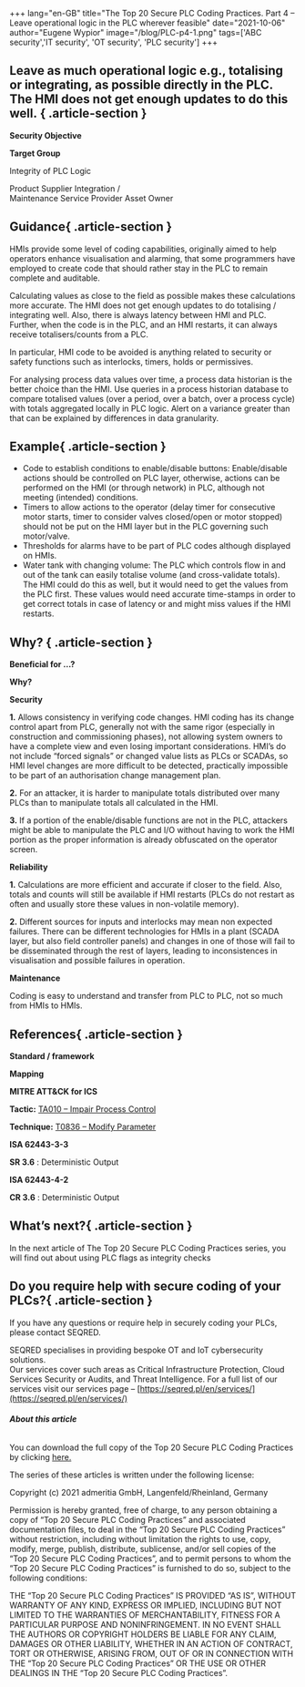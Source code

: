 +++
lang="en-GB"
title="The Top 20 Secure PLC Coding Practices. Part 4 – Leave operational logic in the PLC wherever feasible"
date="2021-10-06"
author="Eugene Wypior"
image="/blog/PLC-p4-1.png"
tags=['ABC security','IT security', 'OT security', 'PLC security']
+++

## **Leave as much operational logic e.g., totalising or integrating, as possible directly in the PLC. The HMI does not get enough updates to do this well.** { .article-section }

**Security Objective**

**Target Group**

Integrity of PLC Logic

Product Supplier Integration /  
Maintenance Service Provider Asset Owner 

## Guidance{ .article-section }

HMIs provide some level of coding capabilities, originally aimed to help operators enhance visualisation and alarming, that some programmers have employed to create code that should rather stay in the PLC to remain complete and auditable. 

Calculating values as close to the field as possible makes these calculations more accurate. The HMI does not get enough updates to do totalising / integrating well. Also, there is always latency between HMI and PLC. Further, when the code is in the PLC, and an HMI restarts, it can always receive totalisers/counts from a PLC. 

In particular, HMI code to be avoided is anything related to security or safety functions such as interlocks, timers, holds or permissives. 

For analysing process data values over time, a process data historian is the better choice than the HMI. Use queries in a process historian database to compare totalised values (over a period, over a batch, over a process cycle) with totals aggregated locally in PLC logic. Alert on a variance greater than that can be explained by differences in data granularity. 

## Example{ .article-section }

*   Code to establish conditions to enable/disable buttons: Enable/disable actions should be controlled on PLC layer, otherwise, actions can be performed on the HMI (or through network) in PLC, although not meeting (intended) conditions. 
*   Timers to allow actions to the operator (delay timer for consecutive motor starts, timer to consider valves closed/open or motor stopped) should not be put on the HMI layer but in the PLC governing such motor/valve. 
*   Thresholds for alarms have to be part of PLC codes although displayed on HMIs. 
*   Water tank with changing volume: The PLC which controls flow in and out of the tank can easily totalise volume (and cross-validate totals). The HMI could do this as well, but it would need to get the values from the PLC first. These values would need accurate time-stamps in order to get correct totals in case of latency or and might miss values if the HMI restarts. 

## Why? { .article-section }

**Beneficial for …?**

**Why?**

**Security**

**1\.** Allows consistency in verifying code changes. HMI coding has its change control apart from PLC, generally not with the same rigor (especially in construction and commissioning phases), not allowing system owners to have a complete view and even losing important considerations. HMI’s do not include “forced signals” or changed value lists as PLCs or SCADAs, so HMI level changes are more difficult to be detected, practically impossible to be part of an authorisation change management plan.

**2\.** For an attacker, it is harder to manipulate totals distributed over many PLCs than to manipulate totals all calculated in the HMI.

**3\.** If a portion of the enable/disable functions are not in the PLC, attackers might be able to manipulate the PLC and I/O without having to work the HMI portion as the proper information is already obfuscated on the operator screen.

**Reliability** 

**1\.** Calculations are more efficient and accurate if closer to the field. Also, totals and counts will still be available if HMI restarts (PLCs do not restart as often and usually store these values in non-volatile memory). 

**2\.** Different sources for inputs and interlocks may mean non expected failures. There can be different technologies for HMIs in a plant (SCADA layer, but also field controller panels) and changes in one of those will fail to be disseminated through the rest of layers, leading to inconsistences in visualisation and possible failures in operation. 

**Maintenance** 

Coding is easy to understand and transfer from PLC to PLC, not so much from HMIs to HMIs. 

## References{ .article-section }

**Standard / framework**

**Mapping**

**MITRE ATT&CK for ICS** 

**Tactic:** [TA010 – Impair Process Control](https://collaborate.mitre.org/attackics/index.php/Impair_Process_Control) 

**Technique:** [T0836 – Modify Parameter](https://collaborate.mitre.org/attackics/index.php/Technique/T0836) 

**ISA 62443-3-3** 

**SR 3.6** : Deterministic Output 

**ISA 62443-4-2** 

**CR 3.6** : Deterministic Output 

## What’s next?{ .article-section }

In the next article of The Top 20 Secure PLC Coding Practices series, you will find out about using PLC flags as integrity checks 

## Do you require help with secure coding of your PLCs?{ .article-section }

If you have any questions or require help in securely coding your PLCs, please contact SEQRED.

SEQRED specialises in providing bespoke OT and IoT cybersecurity solutions.  
Our services cover such areas as Critical Infrastructure Protection, Cloud Services Security or Audits, and Threat Intelligence. For a full list of our services visit our services page – [https://seqred.pl/en/services/](https://seqred.pl/en/services/)

###### **About this article**

You can download the full copy of the Top 20 Secure PLC Coding Practices by clicking [here.](https://www.plc-security.com/index.html#download)  

The series of these articles is written under the following license:

Copyright (c) 2021 admeritia GmbH, Langenfeld/Rheinland, Germany

Permission is hereby granted, free of charge, to any person obtaining a copy of “Top 20 Secure PLC Coding Practices” and associated documentation files, to deal in the “Top 20 Secure PLC Coding Practices” without restriction, including without limitation the rights to use, copy, modify, merge, publish, distribute, sublicense, and/or sell copies of the “Top 20 Secure PLC Coding Practices”, and to permit persons to whom the “Top 20 Secure PLC Coding Practices” is furnished to do so, subject to the following conditions:

THE “Top 20 Secure PLC Coding Practices” IS PROVIDED “AS IS”, WITHOUT WARRANTY OF ANY KIND, EXPRESS OR IMPLIED, INCLUDING BUT NOT LIMITED TO THE WARRANTIES OF MERCHANTABILITY, FITNESS FOR A PARTICULAR PURPOSE AND NONINFRINGEMENT. IN NO EVENT SHALL THE AUTHORS OR COPYRIGHT HOLDERS BE LIABLE FOR ANY CLAIM, DAMAGES OR OTHER LIABILITY, WHETHER IN AN ACTION OF CONTRACT, TORT OR OTHERWISE, ARISING FROM, OUT OF OR IN CONNECTION WITH THE “Top 20 Secure PLC Coding Practices” OR THE USE OR OTHER DEALINGS IN THE “Top 20 Secure PLC Coding Practices”.
